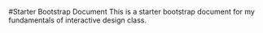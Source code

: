 #Starter Bootstrap Document
This is a starter bootstrap document for my fundamentals of interactive design class.